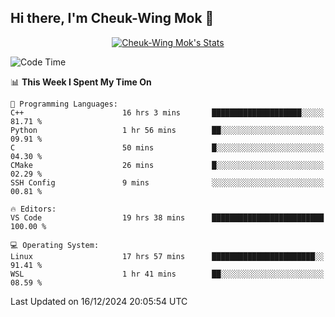 ## Hi there, I'm Cheuk-Wing Mok 👋

<!--
**mozro0327/mozro0327** is a ✨ _special_ ✨ repository because its `README.md` (this file) appears on your GitHub profile.

Here are some ideas to get you started:

- 🔭 I’m currently working on ...
- 🌱 I’m currently learning ...
- 👯 I’m looking to collaborate on ...
- 🤔 I’m looking for help with ...
- 💬 Ask me about ...
- 📫 How to reach me: ...
- 😄 Pronouns: ...
- ⚡ Fun fact: ...
-->

<p align="center">
  <a href="https://github.com/mozro0327" class="rich-diff-level-one">
    <img src="https://github-readme-stats.vercel.app/api?username=mozro0327&title_color=333&text_color=777" alt="Cheuk-Wing Mok's Stats" >
    <!-- &hide=issues
    <img src="https://github-readme-stats.vercel.app/api?username=mozro0327&hide=issues&title_color=333&text_color=777" alt="Cheuk-Wing Mok's Stats" >
    -->
  </a>
</p>

<!--START_SECTION:waka-->
![Code Time](http://img.shields.io/badge/Code%20Time-3%2C122%20hrs%2053%20mins-blue)

📊 **This Week I Spent My Time On** 

```text
💬 Programming Languages: 
C++                      16 hrs 3 mins       ████████████████████░░░░░   81.71 % 
Python                   1 hr 56 mins        ██░░░░░░░░░░░░░░░░░░░░░░░   09.91 % 
C                        50 mins             █░░░░░░░░░░░░░░░░░░░░░░░░   04.30 % 
CMake                    26 mins             █░░░░░░░░░░░░░░░░░░░░░░░░   02.29 % 
SSH Config               9 mins              ░░░░░░░░░░░░░░░░░░░░░░░░░   00.81 % 

🔥 Editors: 
VS Code                  19 hrs 38 mins      █████████████████████████   100.00 % 

💻 Operating System: 
Linux                    17 hrs 57 mins      ███████████████████████░░   91.41 % 
WSL                      1 hr 41 mins        ██░░░░░░░░░░░░░░░░░░░░░░░   08.59 % 
```


 Last Updated on 16/12/2024 20:05:54 UTC
<!--END_SECTION:waka-->
